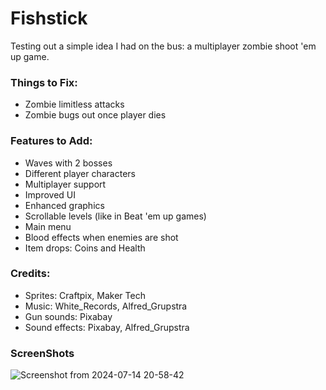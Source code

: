 # Fishstick


Testing out a simple idea I had on the bus: a multiplayer zombie shoot 'em up game.

### Things to Fix:
- Zombie limitless attacks
- Zombie bugs out once player dies

### Features to Add:
- Waves with 2 bosses
- Different player characters
- Multiplayer support
- Improved UI
- Enhanced graphics
- Scrollable levels (like in Beat 'em up games)
- Main menu
- Blood effects when enemies are shot
- Item drops: Coins and Health

### Credits:
- Sprites: Craftpix, Maker Tech
- Music: White_Records, Alfred_Grupstra
- Gun sounds: Pixabay
- Sound effects: Pixabay, Alfred_Grupstra

### ScreenShots

![Screenshot from 2024-07-14 20-58-42](https://github.com/user-attachments/assets/8cc86dec-f12c-4c53-807e-22bb1e66433f)
